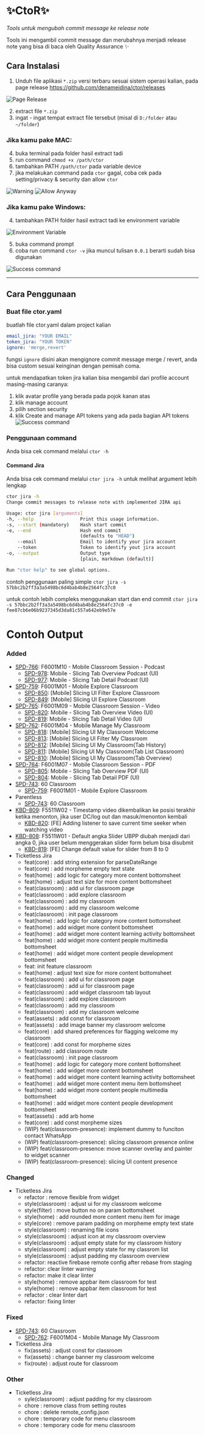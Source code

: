 # ✨CtoR✨
_Tools untuk mengubah commit message ke release note_

Tools ini mengambil commit message dan merubahnya menjadi release note yang bisa di baca oleh Quality Assurance ✨

## Cara Instalasi
1. Unduh file aplikasi `*.zip` versi terbaru sesuai sistem operasi kalian, pada page release https://github.com/denameidina/ctor/releases

![Page Release](/docs/release.png)

2. extract file `*.zip`
3. ingat - ingat tempat extract file tersebut (misal di `D:/folder` atau `~/folder`)

### Jika kamu pake MAC:
4. buka terminal pada folder hasil extract tadi
5. run command `chmod +x /path/ctor`
6. tambahkan PATH `/path/ctor` pada variable device
7. jika melakukan command pada `ctor` gagal, coba cek pada setting/privacy & security dan allow `ctor`

![Warning](/docs/mac1.png) ![Allow Anyway](/docs/mac2.png)

### Jika kamu pake Windows:
4. tambahkan PATH folder hasil extract tadi ke environment variable

![Environment Variable](/docs/env.png)

5. buka command prompt
6. coba run command `ctor -v` jika muncul tulisan `0.0.1` berarti sudah bisa digunakan

![Success command](/docs/cmd.png)

---
## Cara Penggunaan

### Buat file ctor.yaml

buatlah file ctor.yaml dalam project kalian

```yaml
email_jira: "YOUR EMAIL"
token_jira: "YOUR TOKEN"
ignore: 'merge,revert'
```

fungsi `ignore` disini akan mengignore commit message merge / revert, anda bisa custom sesuai keinginan dengan pemisah coma.

untuk mendapatkan token jira kalian bisa mengambil dari profile account masing-masing caranya:

1. klik avatar profile yang berada pada pojok kanan atas
2. klik manage account
3. pilih section security
4. klik Create and manage API tokens yang ada pada bagian API tokens
  ![Success command](/docs/create_jira_token.png)

### Penggunaan command

Anda bisa cek command melalui `ctor -h`

#### Command Jira

Anda bisa cek command melalui `ctor jira -h` untuk melihat argument lebih lengkap

```sh
ctor jira -h
Change commit messages to release note with implemented JIRA api

Usage: ctor jira [arguments]
-h, --help                 Print this usage information.
-s, --start (mandatory)    Hash start commit
-e, --end                  Hash end commit
                           (defaults to "HEAD")
    --email                Email to identify your jira account
    --token                Token to identify yout jira account
-o, --output               Output type
                           [plain, markdown (default)]

Run "ctor help" to see global options.
```

contoh penggunaan paling simple `ctor jira -s 57bbc2b2ff3a3a5498bc6d4bab4b8e2564fc37c0`

untuk contoh lebih compleks menggunakan start dan end commit `ctor jira -s 57bbc2b2ff3a3a5498bc6d4bab4b8e2564fc37c0 -e fee87cb6e06b9237345d3da81c557a642eb9e57e`

# Contoh Output

### Added
* [SPD-766](https://saas-telkomcorpu.atlassian.net/browse/SPD-766): F6001M10 - Mobile Classroom Session - Podcast
  * [SPD-978](https://saas-telkomcorpu.atlassian.net/browse/SPD-978): Mobile - Slicing Tab Overview Podcast (UI)
  * [SPD-977](https://saas-telkomcorpu.atlassian.net/browse/SPD-977): Mobile - Slicing Tab Detail Podcast (UI)
* [SPD-759](https://saas-telkomcorpu.atlassian.net/browse/SPD-759): F6001M01 - Mobile Explore Classroom
  * [SPD-850](https://saas-telkomcorpu.atlassian.net/browse/SPD-850): [Mobile] Slicing UI Filter Explore Classroom
  * [SPD-849](https://saas-telkomcorpu.atlassian.net/browse/SPD-849): [Mobile] Slicing UI Explore Classroom
* [SPD-765](https://saas-telkomcorpu.atlassian.net/browse/SPD-765): F6001M09 - Mobile Classroom Session - Video
  * [SPD-820](https://saas-telkomcorpu.atlassian.net/browse/SPD-820): Mobile - Slicing Tab Overview Video (UI)
  * [SPD-819](https://saas-telkomcorpu.atlassian.net/browse/SPD-819): Mobile - Slicing Tab Detail Video (UI)
* [SPD-762](https://saas-telkomcorpu.atlassian.net/browse/SPD-762): F6001M04 - Mobile Manage My Classroom
  * [SPD-818](https://saas-telkomcorpu.atlassian.net/browse/SPD-818): [Mobile] Slicing UI My Classroom Welcome
  * [SPD-813](https://saas-telkomcorpu.atlassian.net/browse/SPD-813): [Mobile] Slicing UI Filter My Classroom
  * [SPD-812](https://saas-telkomcorpu.atlassian.net/browse/SPD-812): [Mobile] Slicing UI My Classroom(Tab History)
  * [SPD-811](https://saas-telkomcorpu.atlassian.net/browse/SPD-811): [Mobile] Slicing UI My Classroom(Tab List Classroom)
  * [SPD-810](https://saas-telkomcorpu.atlassian.net/browse/SPD-810): [Mobile] Slicing UI My Classroom(Tab Overview)
* [SPD-764](https://saas-telkomcorpu.atlassian.net/browse/SPD-764): F6001M07 - Mobile Classroom Session - PDF
  * [SPD-805](https://saas-telkomcorpu.atlassian.net/browse/SPD-805): Mobile - Slicing Tab Overview PDF (UI)
  * [SPD-804](https://saas-telkomcorpu.atlassian.net/browse/SPD-804): Mobile - Slicing Tab Detail PDF (UI)
* [SPD-743](https://saas-telkomcorpu.atlassian.net/browse/SPD-743): 60 Classroom
  * [SPD-759](https://saas-telkomcorpu.atlassian.net/browse/SPD-759): F6001M01 - Mobile Explore Classroom
* Parentless
  * [SPD-743](https://saas-telkomcorpu.atlassian.net/browse/SPD-743): 60 Classroom
* [KBD-809](https://saas-telkomcorpu.atlassian.net/browse/KBD-809): F5511W02 - Timestamp video dikembalikan ke posisi terakhir ketika menonton, jika user DC/log out dan masuk/menonton kembali
  * [KBD-820](https://saas-telkomcorpu.atlassian.net/browse/KBD-820): [FE] Adding listener to save current time seeker when watching video
* [KBD-808](https://saas-telkomcorpu.atlassian.net/browse/KBD-808): F5511W01 - Default angka Slider UBPP diubah menjadi dari angka 0, jika user belum menggerakan slider form belum bisa disubmit
  * [KBD-819](https://saas-telkomcorpu.atlassian.net/browse/KBD-819): [FE] Change default value for slider from 8 to 0
* Ticketless Jira
  * feat(core) : add string extension for parseDateRange
  * feat(core) : add morpheme empty text state
  * feat(home) : add logic for category more content bottomsheet
  * feat(home) : adjust text size for more content bottomsheet
  * feat(classroom) : add ui for classroom page
  * feat(classroom) : add explore classroom
  * feat(classroom) : add my classroom
  * feat(classroom) : add my classroom welcome
  * feat(classroom) : init page classroom
  * feat(home) : add logic for category more content bottomsheet
  * feat(home) : add widget more content bottomsheet
  * feat(home) : add widget more content learning activity bottomsheet
  * feat(home) : add widget more content people multimedia bottomsheet
  * feat(home) : add widget more content people development bottomsheet
  * feat: init feature classroom
  * feat(home) : adjust text size for more content bottomsheet
  * feat(classroom) : add ui for classroom page
  * feat(classroom) : add ui for classroom page
  * feat(classroom) : add widget classroom tab layout
  * feat(classroom) : add explore classroom
  * feat(classroom) : add my classroom
  * feat(classroom) : add my classroom welcome
  * feat(assets) : add const for classroom
  * feat(assets) : add image banner my classroom welcome
  * feat(core) : add shared preferences for flagging welcome my classroom
  * feat(core) : add const for morpheme sizes
  * feat(route) : add classroom route
  * feat(classroom) : init page classroom
  * feat(home) : add logic for category more content bottomsheet
  * feat(home) : add widget more content bottomsheet
  * feat(home) : add widget more content learning activity bottomsheet
  * feat(home) : add widget more content menu item bottomsheet
  * feat(home) : add widget more content people multimedia bottomsheet
  * feat(home) : add widget more content people development bottomsheet
  * feat(assets) : add arb home
  * feat(core) : add const morpheme sizes
  * (WIP) feat(classroom-presence): implement dummy to funciton contact WhatsApp
  * (WIP) feat(classroom-presence): slicing classroom presence online
  * (WIP) feat/classroom-presence: move scanner overlay and painter to widget scanner
  * (WIP) feat(classroom-presence): slicing UI content presence

### Changed
* Ticketless Jira
  * refactor : remove flexible from widget
  * style(classroom) : adjust ui for my classroom welcome
  * style(filter) : move button no on param bottomsheet
  * style(home) : add rounded more content menu item for image
  * style(core) : remove param padding on morpheme empty text state
  * style(classroom) : renaming file icons
  * style(classroom) : adjust icon at my classroom overview
  * style(classroom) : adjust empty state for my classroom history
  * style(classroom) : adjust empty state for my classrom list
  * style(classroom) : adjust padding my classroom overview
  * refactor: reactive firebase remote config after rebase from staging
  * refactor: clear linter warning
  * refactor: make it clear linter
  * style(home) : remove appbar item classroom for test
  * style(home) : remove appbar item classroom for test
  * refactor : clear linter dart
  * refactor: fixing linter

### Fixed
* [SPD-743](https://saas-telkomcorpu.atlassian.net/browse/SPD-743): 60 Classroom
  * [SPD-762](https://saas-telkomcorpu.atlassian.net/browse/SPD-762): F6001M04 - Mobile Manage My Classroom
* Ticketless Jira
  * fix(assets) : adjust const for classroom
  * fix(assets) : change banner my classroom welcome
  * fix(route) : adjust route for classroom

### Other
* Ticketless Jira
  * syle(classroom) : adjust padding for my classroom
  * chore : remove class from setting routes
  * chore : delete remote_config.json
  * chore : temporary code for menu classroom
  * chore : temporary code for menu classroom
